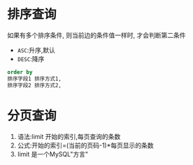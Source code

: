 # 排序查询
如果有多个排序条件, 则当前边的条件值一样时, 才会判断第二条件
* `ASC`:升序,默认
* `DESC`:降序
```sql
order by 
排序字段1 排序方式1, 
排序字段2 排序方式2,
```

# 分页查询
1. 语法:limit 开始的索引,每页查询的条数
2. 公式:开始的索引=(当前的页码-1)*每页显示的条数
3. limit 是一个MySQL"方言"
